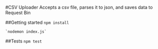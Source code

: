 #CSV Uploader
Accepts a csv file, parses it to json, and saves data to Request Bin

##Getting started
    `npm install`
    
    `nodemon index.js`

##Tests
    `npm test`

